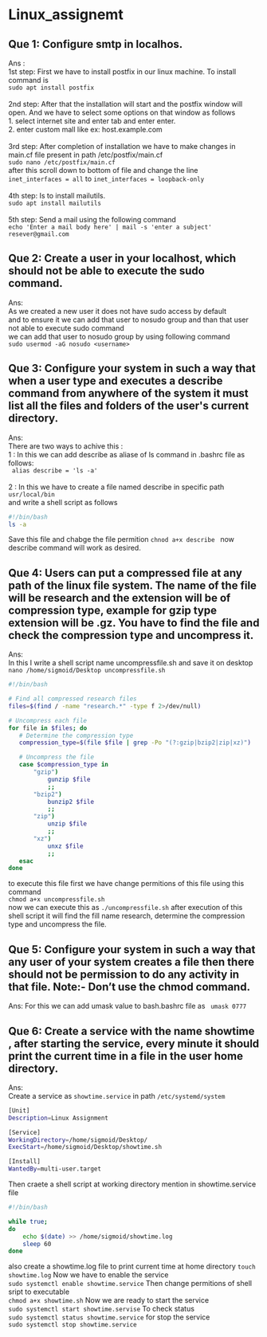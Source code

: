 # Linux_assignemt
## Que 1: Configure smtp in localhos.
Ans :<br>
1st step: First we have to install postfix in our linux machine. To install command is <br>
	```sudo apt install postfix```<br><br>
2nd step: After that the installation will start and the postfix window will open. And we have to select some options on that window as follows<br>
	1. select internet site and enter tab and enter enter.<br>
	2. enter custom mall like ex: host.example.com<br><br>
3rd step: After completion of installation we have to make changes in main.cf file present in path /etc/postfix/main.cf<br>
	```sudo nano /etc/postfix/main.cf ```<br>
     	after this scroll down to bottom of file and change the line <br>
      ```inet_interfaces = all``` to ```inet_interfaces = loopback-only```<br><br>
4th step: Is to install mailutils.<br>
```sudo apt install mailutils```<br><br>
5th step: Send a mail using the following command<br>
```echo 'Enter a mail body here' | mail -s 'enter a subject' resever@gmail.com```

## Que 2: Create a user in your localhost, which should not be able to execute the sudo command.
Ans: <br>
As we created a new user it does not have sudo access by default<br>
and to ensure it we can add that user to nosudo group and than that user not able to execute sudo command<br>
we can add that user to nosudo group by using following command<br>
```sudo usermod -aG nosudo <username>```<br>

## Que 3: Configure your system in such a way that when a user type and executes a describe command from anywhere of the system it must list all the files and folders of the user's current directory.
Ans: <br>
There are two ways to achive this :<br>
	1 : In this we can add describe as aliase of ls command in .bashrc file as follows:<br>
 	``` alias describe = 'ls -a'```<br><br>
 	2 : In this we have to create a file named describe in specific path ```usr/local/bin```<br> 
  	    and write a shell script as follows
```bash
#!/bin/bash
ls -a
```

Save this file and chabge the file permition ```chnod a+x describe ``` now describe command will work as desired.

## Que 4: Users can put a compressed file at any path of the linux file system. The name of the file will be research and the extension will be of compression type, 	example for gzip type extension will be .gz. You have to find the file and check the compression type and uncompress it.
Ans: <br>
	In this I write a shell script name uncompressfile.sh and save it on desktop<br>
 	```nano /home/sigmoid/Desktop uncompressfile.sh```
 ```bash
#!/bin/bash

# Find all compressed research files
files=$(find / -name "research.*" -type f 2>/dev/null)

# Uncompress each file
for file in $files; do
    # Determine the compression type
    compression_type=$(file $file | grep -Po "(?:gzip|bzip2|zip|xz)")

    # Uncompress the file
    case $compression_type in
        "gzip")
            gunzip $file
            ;;
        "bzip2")
            bunzip2 $file
            ;;
        "zip")
            unzip $file
            ;;
        "xz")
            unxz $file
            ;;
    esac
done
```
to execute this file first we have change permitions of this file using this command <br>
```chmod a+x uncompressfile.sh```<br>
now we can execute this as  ```./uncompressfile.sh``` after execution of this shell script it will find the fill name research, determine the compression type and uncompress the file.  

## Que 5: Configure your system in such a way that any user of your system creates a file then there should not be permission to do any activity in that file. Note:- Don’t use the chmod command.
Ans: 
For this we can add umask value to bash.bashrc file as ``` umask 0777```

## Que 6: Create a service with the name showtime , after starting the service, every minute it should print the current time in a file in the user home directory.
Ans: <br>
Create a service as `showtime.service` in path `/etc/systemd/system`
```bash
[Unit]
Description=Linux Assignment

[Service]
WorkingDirectory=/home/sigmoid/Desktop/
ExecStart=/home/sigmoid/Desktop/showtime.sh

[Install]
WantedBy=multi-user.target
```
Then craete a shell script at working directory mention in showtime.service file
```bash
#!/bin/bash

while true;
do
	echo $(date) >> /home/sigmoid/showtime.log
	sleep 60
done
```
also create a showtime.log file to print current time at home directory `touch showtime.log`
Now we have to enable the service <br>
`sudo systemctl enable showtime.service`
Then change permitions of shell sript to executable <br>
`chmod a+x showtime.sh`
Now we are ready to start the service <br>
`sudo systemctl start showtime.servise`
To check status <br>
`sudo systemctl status showtime.service`
for stop the service<br>
`sudo systemctl stop showtime.service`
